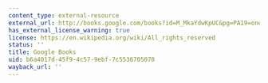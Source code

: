 ```yaml
---
content_type: external-resource
external_url: http://books.google.com/books?id=M_MkaYdwKpUC&pg=PA19=onepage
has_external_license_warning: true
license: https://en.wikipedia.org/wiki/All_rights_reserved
status: ''
title: Google Books
uid: b6a4017d-45f9-4c57-9ebf-7c5536705070
wayback_url: ''
---
```

